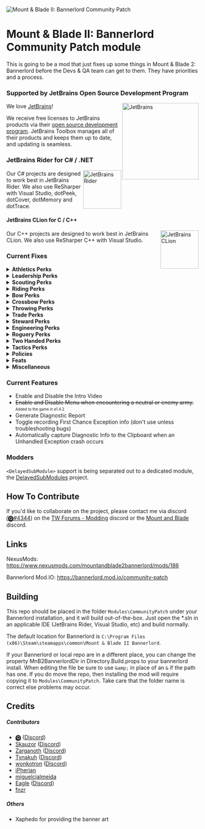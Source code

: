 ![Mount & Blade II: Bannerlord Community Patch](https://staticdelivery.nexusmods.com/mods/3174/images/headers/186_1586119060.png)

# Mount & Blade II: Bannerlord Community Patch module
This is going to be a mod that just fixes up some things in Mount &amp; Blade 2: Bannerlord before the Devs &amp; QA team can get to them. They have priorities and a process.

### Supported by JetBrains Open Source Development Program

[<img align="right" loading="eager" decoding="async" referrerpolicy="no-referrer" width="200" alt="JetBrains" src="https://github.com/Tyler-IN/MnB2-Bannerlord-CommunityPatch/raw/dev/tools/jetbrains.svg?sanitize=true" />][1]

We love [JetBrains][1]!

We receive free licenses to JetBrains products via their [open source development program][2].
JetBrains Toolbox manages all of their products and keeps them up to date, and updating is seamless.

### JetBrains Rider for C# / .NET

[<img align="right" loading="lazy" decoding="async" referrerpolicy="no-referrer" width="100" alt="JetBrains Rider" title="JetBrains Rider" src="https://github.com/Tyler-IN/MnB2-Bannerlord-CommunityPatch/raw/dev/tools/rider.svg?sanitize=true" />][3]

Our C# projects are designed to work best in JetBrains Rider.
We also use ReSharper with Visual Studio, dotPeek, dotCover, dotMemory and dotTrace.

#### JetBrains CLion for C / C++

[<img align="right" loading="lazy" decoding="async" referrerpolicy="no-referrer" width="100" alt="JetBrains CLion" title="JetBrains CLion" src="https://github.com/Tyler-IN/MnB2-Bannerlord-CommunityPatch/raw/dev/tools/clion.svg?sanitize=true" />][4]

Our C++ projects are designed to work best in JetBrains CLion.
We also use ReSharper C++ with Visual Studio.

### Current Fixes
<details>
    <summary><b>Athletics Perks</b></summary>
    <ul>
        <li><del>Extra Arrows</del> <sub><sup>Deleted as from e1.4.3</sup></sub></li>
        <li><del>Extra Throwing Weapon</del> <sub><sup>Deleted as from e1.4.3</sup></sub></li>
        <li><del>Peak Form</del> <sub><sup>Deleted as from e1.4.3</sup></sub></li>
   </ul>
</details>

<details>
    <summary><b>Leadership Perks</b></summary>
    <ul>
        <li><del>Disciplinarian</del> <sub><sup>Fixed in e1.0.6</sup></sub></li>
        <li><del>Ultimate Leader</del> <sub><sup>Changed to Ultimate Leader II in e1.4.1</sup></sub></li>
        <li><del>Ultimate Leader II</del> <sub><sup>Fixed in e1.4.2</sup></sub></li>
   </ul>
</details>

<details>
    <summary><b>Scouting Perks</b></summary>
    <ul>
        <li>Healthy Scout</li>
        <li>PathFinder</li>
        <li>Night Vision</li>
        <li>Navigator</li>
        <li>Investigator</li>
        <li>Farsighted</li>
        <li>Eye for Ambush</li>
        <li>Forest Lore</li>
        <li>Desert Lore</li>
        <li>Hills Lore</li>
        <li>Marshes Lore</li>
        <li>Forced March</li>
        <li>Grassland Navigator</li>
        <li>Lay of the land</li>
   </ul>
</details>

<details>
    <summary><b>Riding Perks</b></summary>
    <ul>
        <li><del>Spare Arrows</del> <sub><sup>Deleted as from e1.4.3</sup></sub></li>
        <li><del>Spare Throwing Weapon</del> <sub><sup>Deleted as from e1.4.3</sup></sub></li>
        <li><del>Bow Expert</del> <sub><sup>Deleted as from e1.4.3</sup></sub></li>
        <li><del>Conroi</del> <sub><sup>Deleted as from e1.4.3</sup></sub></li>
        <li><del>Crossbow Expert</del> <sub><sup>Deleted as from e1.4.3</sup></sub></li>
        <li><del>Filled To Brim</del> <sub><sup>Fixed as from e1.4.3</sup></sub></li>
        <li><del>Squires</del> <sub><sup>Deleted as from e1.4.3</sup></sub></li>
        <li><del>Trampler</del> <sub><sup>Deleted as from e1.4.3</sup></sub></li>
        <li><del>Nomadic Traditions</del> <sub><sup>Fixed as from e1.4.3</sup></sub></li>
        <li><del>Horse Grooming</del> <sub><sup>Deleted as from e1.4.3</sup></sub></li>
   </ul>
</details>

<details>
    <summary><b>Bow Perks</b></summary>
    <ul>
        <li><del>Mounted Archer</del> <sub><sup>Deleted as from e1.5.0</sup></sub></li>
        <li><del>Spare Throwing Weapon</del> <sub><sup>Deleted as from e1.4.3</sup></sub></li>
        <li><del>Large Quiver</del> <sub><sup>Deleted as from e1.5.0</sup></sub></li>
        <li><del>Merry Men</del> <sub><sup>Fixed as from e1.5.0</sup></sub></li>
        <li>Horse Master</li>
   </ul>
</details>

<details>
    <summary><b>Crossbow Perks</b></summary>
    <ul>
        <li><del>Crossbow Cavalry</del> <sub><sup>Deleted as from e1.5.0</sup></sub></li>
        <li>Mounted Crossbowman</li>
   </ul>
</details>

<details>
    <summary><b>Throwing Perks</b></summary>
    <ul>
        <li><del>Fully Armed</del> <sub><sup>Deleted as from e1.5.1</sup></sub></li>
        <li><del>Concealed Carry</del> <sub><sup>Deleted as from e1.5.1</sup></sub></li>
        <li><del>Battle Ready</del> <sub><sup>Deleted as from e1.5.1</sup></sub></li>
        <li><del>Skirmishers</del> <sub><sup>Deleted as from e1.5.1</sup></sub></li>
   </ul>
</details>

<details>
    <summary><b>Trade Perks</b></summary>
    <ul>
        <li>Mercenary Trader</li>
        <li>Influential Merchant</li>
   </ul>
</details>

<details>
    <summary><b>Steward Perks</b></summary>
    <ul>
        <li>Agrarian</li>
        <li>Assessor</li>
        <li>Bannerlord</li>
        <li>Enhanced Mines</li>
        <li>Food Rationing</li>
        <li>Logistics Expert</li>
        <li>Man-At-Arms</li>
        <li>Nourish Settlement</li>
        <li>Prominence</li>
        <li>Prosperous Reign</li>
        <li>Reconstruction</li>
        <li>Reeve</li>
        <li>Ruler</li>
        <li>Supreme Authority</li>
        <li>Swords As Tribute</li>
        <li>Tax Collector</li>
        <li>Warmonger</li>
        <li>War Rations</li>
   </ul>
</details>


<details>
    <summary><b>Engineering Perks</b></summary>
    <ul>
        <li>Ballistics</li>
        <li>Construction Expert</li>
        <li>Improved Masonry</li>
        <li>Good Materials</li>
        <li>Everyday Engineer</li>
        <li>Builder</li>
        <li>Scavenger</li>
        <li>Armorcraft</li>
        <li>Wall Breaker</li>
        <li>Imperial Fire</li>
        <li>Resolute</li>
   </ul>
</details>

<details>
    <summary><b>Roguery Perks</b></summary>
    <ul>
        <li>Party Raiding</li>
        <li>Eye for Loot</li>
        <li>For the Thrill</li>
        <li>Slip into Shadows</li>
        <li>Briber</li>
        <li>Negotiator</li>
        <li>Bribe Master</li>
        <li>Escape Artist</li>
        <li>Slave Trader</li>
        <li>Merry men</li>
        <li>Concealed Blade</li>
   </ul>
</details>

<details>
    <summary><b>Two Handed Perks</b></summary>
    <ul>
        <li><del>Quick Plunder</del> <sub><sup>Deleted as from e1.4.1</sup></sub></li>
        <li><del>Eviscerate</del> <sub><sup>Deleted as from e1.4.1</sup></sub></li>
   </ul>
</details>

<details>
    <summary><b>Tactics Perks</b></summary>
    <ul>
        <li>Companion Cavalry</li>
        <li>Tactical Superiority</li>
        <li>Elusive</li>
        <li>Bait</li>
        <li>Logistics</li>
        <li>Ambush Specialist</li>
        <li>Phalanx</li>
        <li>Hammer and Anvil</li>
        <li>Trusted Commander</li>
   </ul>
</details>

<details>
    <summary><b>Policies</b></summary>
    <ul>
        <li>Land Grants For Veterans</li>
   </ul>
</details>

<details>
    <summary><b>Feats</b></summary>
    <ul>
        <li><del>Aserai Cheap Caravans</del> <sub><sup>Fixed in e1.3.0</sup></sub></li>
        <li>Battanian Forest Agility</li>
        <li>Khuzait Cavalry Agility</li>
        <li>Sturgian Snow Agility</li>
   </ul>
</details>

<details>
    <summary><b>Miscellaneous</b></summary>
    <ul>
        <li><del>Learning Rate explanation</del> <sub><sup>Fixed in e1.3.0</sup></sub></li>
        <li>Item Comparison perk-based coloring</li>
        <li><del>Party Morale bonus being too low for >10 food variety</del> <sub><sup>Fixed as from e1.4.3</sup></sub></li>
        <li><del>Fixed crash that occurs when the Neutral clan gains a clan tier</del> <sub><sup>Disabled as from Community Patch v.0.1.1</sup></sub></li>
        <li>Warn user that early story quests will timeout</li>
        <li>Fix detection of snowy terrain and apply snow movement debuff as a factor of snow density</li>
   </ul>
</details>

### Current Features
* Enable and Disable the Intro Video
* <del>Enable and Disable Menu when encountering a neutral or enemy army.</del> <sub><sup>Added to the game in e1.4.2<sup><sub>
* Generate Diagnostic Report
* Toggle recording First Chance Exception info (don't use unless troubleshooting bugs)
* Automatically capture Diagnostic Info to the Clipboard when an Unhandled Exception crash occurs


### Modders
`<DelayedSubModule>` support is being separated out to a dedicated module, the [DelayedSubModules](https://github.com/Tyler-IN/MnB2-Bannerlord-DelayedSubModules) project.

## How To Contribute

If you'd like to collaborate on the project, please contact me via discord (̑[🅠#4344](https://discordapp.com/users/475636674076868618)) on the [TW Forums - Modding](https://discord.gg/5fBVT8j) discord or the [Mount and Blade](https://discordapp.com/invite/mountandblade) discord.

## Links

NexusMods: https://www.nexusmods.com/mountandblade2bannerlord/mods/186

Bannerlord Mod.IO: https://bannerlord.mod.io/community-patch

## Building

This repo should be placed in the folder `Modules\CommunityPatch` under your Bannerlord installation, and it will build out-of-the-box. Just open the \*.sln in an applicable IDE (JetBrains Rider, Visual Studio, etc) and build normally.

The default location for Bannerlord is `C:\Program Files (x86)\Steam\steamapps\common\Mount & Blade II Bannerlord`.

If your Bannerlord or local repo are in a different place, you can change the property MnB2BannerlordDir in Directory.Build.props to your bannerlord install. When editing the file be sure to use `&amp;` in place of an `&` if the path has one. If you do move the repo, then installing the mod will require copying it to `Modules\CommunityPatch`. Take care that the folder name is correct else problems may occur.

## Credits
##### Contributors
* [🅠](https://www.nexusmods.com/users/958353) ([Discord](https://discordapp.com/users/475636674076868618))
* [Skauzor](https://www.nexusmods.com/users/3289432) ([Discord](https://discordapp.com/users/123778041934643203))
* [Zarganoth](https://www.nexusmods.com/users/6940484) ([Discord](https://discordapp.com/users/298985985843396618))
* [Tynakuh](https://www.nexusmods.com/users/51824126) ([Discord](https://discordapp.com/users/178209384852094976))
* [wonkotron](https://www.nexusmods.com/users/87193583) ([Discord](https://discordapp.com/users/171467525660344320))
* [iPherian](https://www.nexusmods.com/users/86335488)
* [miguelcjalmeida](https://github.com/miguelcjalmeida)
* [Eagle](https://github.com/JoeFwd) ([Discord](https://discordapp.com/users/242802595347955715))
* [fnzr](https://github.com/fnzr)

##### Others
* Xaphedo for providing the banner art

[1]: https://www.jetbrains.com/?from=Mount%20%26%20Blade%20II%3A%20Bannerlord%20Community%20Patch
[2]: https://www.jetbrains.com/community/opensource/?from=Mount%20%26%20Blade%20II%3A%20Bannerlord%20Community%20Patch
[3]: https://www.jetbrains.com/rider/?from=Mount%20%26%20Blade%20II%3A%20Bannerlord%20Community%20Patch
[4]: https://www.jetbrains.com/clion/?from=Mount%20%26%20Blade%20II%3A%20Bannerlord%20Community%20Patch
